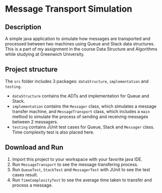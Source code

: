 # Message Transport Simulation
## Description
A simple java application to simulate how messages are transported and processed between two machines using Queue and Stack data structures.
This is a part of my assignment in the course Data Structure and Algorithms while studying at Greenwich University.

## Project structure
The `src` folder includes 3 packages: `dataStructure`, `implementation` and `testing`.
- `dataStructure` contains the ADTs and implementation for Queue and Stack.
- `implementation` contains the `Messager` class, which simulates a message transfer machine, and `MessageTransport` class, which
includes a `main` method to simulate the process of sending and receiving messages between 2 messagers.
- `testing` contains JUnit test cases for Queue, Stack and `Messager` class. Time complexity test is also placed here.

## Download and Run
1. Import this project to your workspace with your favorite java IDE.
2. Run `MessageTransport` to see the message transfering process.
3. Run `QueueTest`, `StackTest` and `MessagerTest` with JUnit to see the test cases result.
4. Run `TimeComplexityTest` to see the average time taken to transfer and process a message.
